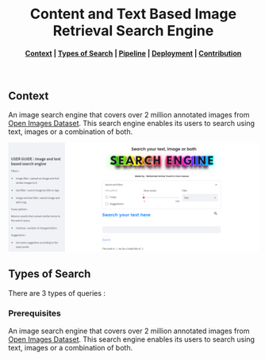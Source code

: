 <h1 align="center">
  <br>
  Content and Text Based Image Retrieval Search Engine
</h1>
<div align="center">
  <h4>
    <a href="#context">Context</a> |
     <a href="#types-of-search">Types of Search</a> |
    <a href="#pipeline">Pipeline</a> |
    <a href="#deployment">Deployment</a> |
    <a href="#contribution">Contribution</a>
  </h4>
</div>
<br>

## Context
An image search engine that covers over 2 million annotated images from [Open Images Dataset](https://storage.googleapis.com/openimages/web/index.html). This search engine enables its users to search using text, images or a combination of both.

![home page](Frontend/Photos/img1.PNG)

## Types of Search
There are 3 types of queries : 
### Prerequisites
An image search engine that covers over 2 million annotated images from [Open Images Dataset](https://storage.googleapis.com/openimages/web/index.html). This search engine enables its users to search using text, images or a combination of both.
